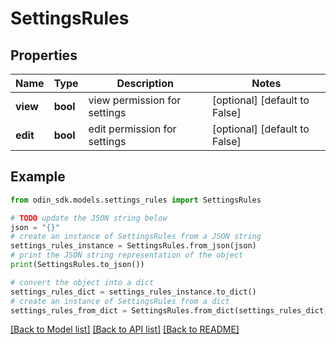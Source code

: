 # SettingsRules


## Properties

Name | Type | Description | Notes
------------ | ------------- | ------------- | -------------
**view** | **bool** | view permission for settings | [optional] [default to False]
**edit** | **bool** | edit permission for settings | [optional] [default to False]

## Example

```python
from odin_sdk.models.settings_rules import SettingsRules

# TODO update the JSON string below
json = "{}"
# create an instance of SettingsRules from a JSON string
settings_rules_instance = SettingsRules.from_json(json)
# print the JSON string representation of the object
print(SettingsRules.to_json())

# convert the object into a dict
settings_rules_dict = settings_rules_instance.to_dict()
# create an instance of SettingsRules from a dict
settings_rules_from_dict = SettingsRules.from_dict(settings_rules_dict)
```
[[Back to Model list]](../README.md#documentation-for-models) [[Back to API list]](../README.md#documentation-for-api-endpoints) [[Back to README]](../README.md)


